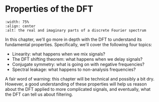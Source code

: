 # Properties of the DFT
```{image} ../images/chapter06.svg
:width: 75%
:align: center
:alt: the real and imaginary parts of a discrete Fourier spectrum
```

In this chapter, we'll go more in depth with the DFT to understand its fundamental properties.
Specifically, we'll cover the following four topics:

- Linearity: what happens when we mix signals?
- The DFT shifting theorem: what happens when we delay signals?
- Conjugate symmetry: what is going on with negative frequencies?
- Spectral leakage: what happens to non-analysis frequencies?

A fair word of warning: this chapter will be technical and possibly a bit dry.
However, a good understanding of these properties will help us reason about the DFT applied to more complicated signals, and eventually, what the DFT can tell us about filtering.